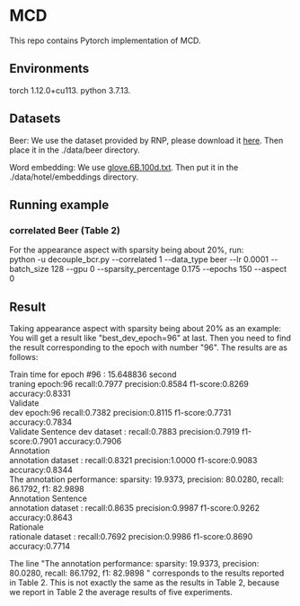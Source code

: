 # MCD
This repo contains Pytorch implementation of MCD.  
## Environments
torch 1.12.0+cu113. python 3.7.13. 
## Datasets
Beer: We use the dataset provided by RNP, please download it [here](http://people.csail.mit.edu/taolei/beer/). Then place it in the ./data/beer directory.  

Word embedding: We use [glove.6B.100d.txt](https://nlp.stanford.edu/projects/glove/). Then put it in the ./data/hotel/embeddings directory.

## Running example
### correlated Beer (Table 2)   

For the appearance aspect with sparsity being about 20%, run:   
python -u decouple_bcr.py --correlated 1 --data_type beer --lr 0.0001 --batch_size 128 --gpu 0 --sparsity_percentage 0.175 --epochs 150 --aspect 0


## Result
Taking appearance aspect with sparsity being about 20% as an example:  
You will get a result like "best_dev_epoch=96" at last. Then you need to find the result corresponding to the epoch with number "96". The results are as follows: 

Train time for epoch #96 : 15.648836 second  
traning epoch:96 recall:0.7977 precision:0.8584 f1-score:0.8269 accuracy:0.8331  
Validate  
dev epoch:96 recall:0.7382 precision:0.8115 f1-score:0.7731 accuracy:0.7834  
Validate Sentence
dev dataset : recall:0.7883 precision:0.7919 f1-score:0.7901 accuracy:0.7906  
Annotation  
annotation dataset : recall:0.8321 precision:1.0000 f1-score:0.9083 accuracy:0.8344  
The annotation performance: sparsity: 19.9373, precision: 80.0280, recall: 86.1792, f1: 82.9898  
Annotation Sentence  
annotation dataset : recall:0.8635 precision:0.9987 f1-score:0.9262 accuracy:0.8643  
Rationale  
rationale dataset : recall:0.7692 precision:0.9986 f1-score:0.8690 accuracy:0.7714  

The line "The annotation performance: sparsity: 19.9373, precision: 80.0280, recall: 86.1792, f1: 82.9898 " corresponds to the results reported in Table 2. This is not exactly the same as the results in Table 2, because we report in Table 2 the average results of five experiments.





